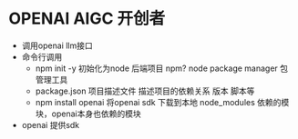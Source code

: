 # OPENAI AIGC 开创者
- 调用openai llm接口
- 命令行调用
  - npm init -y 初始化为node 后端项目
    npm?  node package manager 包管理工具
  - package.json 项目描述文件  描述项目的依赖关系 版本 脚本等 
  - npm install openai
      将openai sdk 下载到本地 node_modules
      依赖的模块，openai本身也依赖的模块 
- openai 提供sdk